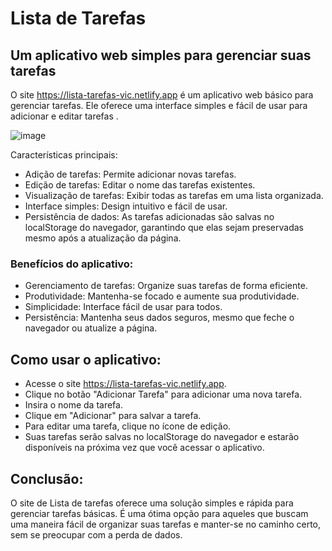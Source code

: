 
# Lista de Tarefas
## Um aplicativo web simples para gerenciar suas tarefas


O site https://lista-tarefas-vic.netlify.app é um aplicativo web básico para gerenciar tarefas. Ele oferece uma interface simples e fácil de usar para adicionar e editar tarefas . 

![image](https://github.com/user-attachments/assets/1d5f5477-6711-47ed-902d-35a58c83711b)


Características principais:

* Adição de tarefas: Permite adicionar novas tarefas.
* Edição de tarefas: Editar o nome das tarefas existentes.
* Visualização de tarefas: Exibir todas as tarefas em uma lista organizada.
* Interface simples: Design intuitivo e fácil de usar.
* Persistência de dados: As tarefas adicionadas são salvas no localStorage do navegador, garantindo que elas sejam preservadas mesmo após a atualização da página.

###  Benefícios do aplicativo:

* Gerenciamento de tarefas: Organize suas tarefas de forma eficiente.
* Produtividade: Mantenha-se focado e aumente sua produtividade.
* Simplicidade: Interface fácil de usar para todos.
* Persistência: Mantenha seus dados seguros, mesmo que feche o navegador ou atualize a página.

## Como usar o aplicativo:

* Acesse o site https://lista-tarefas-vic.netlify.app.
* Clique no botão "Adicionar Tarefa" para adicionar uma nova tarefa.
* Insira o nome da tarefa.
* Clique em "Adicionar" para salvar a tarefa.
* Para editar uma tarefa, clique no ícone de edição.
* Suas tarefas serão salvas no localStorage do navegador e estarão disponíveis na próxima vez que você acessar o aplicativo.

## Conclusão:

O site de Lista de tarefas oferece uma solução simples e rápida para gerenciar tarefas básicas. É uma ótima opção para aqueles que buscam uma maneira fácil de organizar suas tarefas e manter-se no caminho certo, sem se preocupar com a perda de dados.

